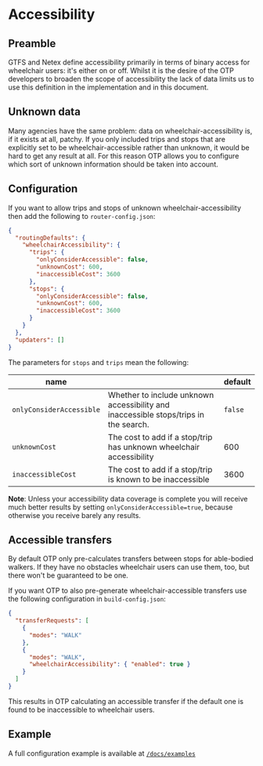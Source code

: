 # Accessibility

## Preamble

GTFS and Netex define accessibility primarily in terms of binary access for wheelchair users: it's
either on or off. Whilst it is the desire of the OTP developers to broaden the scope of
accessibility the lack of data limits us to use this definition in the implementation and in this
document.

## Unknown data

Many agencies have the same problem: data on wheelchair-accessibility is, if it exists at all,
patchy. If you only included trips and stops that are explicitly set to be wheelchair-accessible
rather than unknown, it would be hard to get any result at all. For this reason OTP allows you to 
configure which sort of unknown information should be taken into account.

## Configuration

If you want to allow trips and stops of unknown wheelchair-accessibility then add the following to
`router-config.json`:

```json
{
  "routingDefaults": {
    "wheelchairAccessibility": {
      "trips": {
        "onlyConsiderAccessible": false,
        "unknownCost": 600,
        "inaccessibleCost": 3600
      },
      "stops": {
        "onlyConsiderAccessible": false,
        "unknownCost": 600,
        "inaccessibleCost": 3600
      }
    }
  },
  "updaters": []
}
```

The parameters for `stops` and `trips` mean the following:

| name                     |                                                                                      | default |
|--------------------------|--------------------------------------------------------------------------------------|---------|
| `onlyConsiderAccessible` | Whether to include unknown accessibility and inaccessible stops/trips in the search. | `false` |
| `unknownCost`            | The cost to add if a stop/trip has unknown wheelchair accessibility                  | 600     |
| `inaccessibleCost`       | The cost to add if a stop/trip is known to be inaccessible                           | 3600    |

**Note**: Unless your accessibility data coverage is complete you will receive much better results by setting `onlyConsiderAccessible=true`, because
otherwise you receive barely any results.

## Accessible transfers

By default OTP only pre-calculates transfers between stops for able-bodied walkers. If they have no
obstacles wheelchair users can use them, too, but there won't be guaranteed to be one.

If you want OTP to also pre-generate wheelchair-accessible transfers use the following configuration
in `build-config.json`:

```json
{
  "transferRequests": [
    {
      "modes": "WALK"
    },
    {
      "modes": "WALK",
      "wheelchairAccessibility": { "enabled": true }
    }
  ]
}
```

This results in OTP calculating an accessible transfer if the default one is found to be inaccessible
to wheelchair users.

## Example

A full configuration example is available at [`/docs/examples`](https://github.com/opentripplanner/OpenTripPlanner/tree/dev-2.x/docs/examples/ibi)